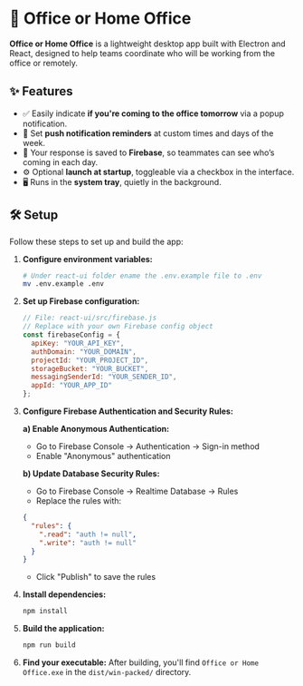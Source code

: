 # 🏢 Office or Home Office

**Office or Home Office** is a lightweight desktop app built with Electron and React, designed to help teams coordinate who will be working from the office or remotely.

## ✨ Features

- ✅ Easily indicate **if you're coming to the office tomorrow** via a popup notification.
- 🔔 Set **push notification reminders** at custom times and days of the week.
- 💾 Your response is saved to **Firebase**, so teammates can see who’s coming in each day.
- ⚙️ Optional **launch at startup**, toggleable via a checkbox in the interface.
- 🖥️ Runs in the **system tray**, quietly in the background.

## 🛠️ Setup

Follow these steps to set up and build the app:

1. **Configure environment variables:**
   ```bash
   # Under react-ui folder ename the .env.example file to .env
   mv .env.example .env
   ```

2. **Set up Firebase configuration:**
   ```js
   // File: react-ui/src/firebase.js
   // Replace with your own Firebase config object
   const firebaseConfig = {
     apiKey: "YOUR_API_KEY",
     authDomain: "YOUR_DOMAIN",
     projectId: "YOUR_PROJECT_ID",
     storageBucket: "YOUR_BUCKET",
     messagingSenderId: "YOUR_SENDER_ID",
     appId: "YOUR_APP_ID"
   };
   ```

3. **Configure Firebase Authentication and Security Rules:**
   
   **a) Enable Anonymous Authentication:**
   - Go to Firebase Console → Authentication → Sign-in method
   - Enable "Anonymous" authentication
   
   **b) Update Database Security Rules:**
   - Go to Firebase Console → Realtime Database → Rules
   - Replace the rules with:
   ```json
   {
     "rules": {
       ".read": "auth != null",
       ".write": "auth != null"
     }
   }
   ```
   - Click "Publish" to save the rules

3. **Install dependencies:**
   ```bash
   npm install
   ```

4. **Build the application:**
   ```bash
   npm run build
   ```

5. **Find your executable:**
   After building, you'll find `Office or Home Office.exe` in the `dist/win-packed/` directory.
